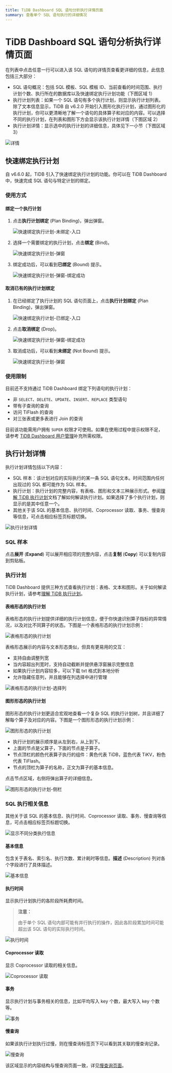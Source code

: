```yaml
---
title: TiDB Dashboard SQL 语句分析执行详情页面
summary: 查看单个 SQL 语句执行的详细情况
---
```


# TiDB Dashboard SQL 语句分析执行详情页面

在列表中点击任意一行可以进入该 SQL 语句的详情页查看更详细的信息，此信息包括三大部分：

- SQL 语句概况：包括 SQL 模板、SQL 模板 ID、当前查看的时间范围、执行计划个数、执行所在的数据库以及快速绑定执行计划功能（下图区域 1）
- 执行计划列表：如果一个 SQL 语句有多个执行计划，则显示执行计划列表。除了文本信息显示，TiDB 自 v6.2.0 开始引入图形化执行计划，通过图形化的执行计划，你可以更清晰地了解一个语句的具体算子和对应的内容。可以选择不同的执行计划，在列表和图形下方会显示该执行计划详情（下图区域 2）
- 执行计划详情：显示选中的执行计划的详细信息，具体见下一小节（下图区域 3）

![详情](https://download.pingcap.com/images/docs-cn/dashboard/dashboard-statement-detail-v660.png)

## 快速绑定执行计划

自 v6.6.0 起，TiDB 引入了快速绑定执行计划的功能。你可以在 TiDB Dashboard 中，快速完成 SQL 语句与特定计划的绑定。

### 使用方式

#### 绑定一个执行计划

1. 点击**执行计划绑定** (Plan Binding)，弹出弹窗。

    ![快速绑定执行计划-未绑定-入口](https://download.pingcap.com/images/docs-cn/dashboard/dashboard-quick-binding-entry-notbound.png)

2. 选择一个需要绑定的执行计划，点击**绑定** (Bind)。

    ![快速绑定执行计划-弹窗](https://download.pingcap.com/images/docs-cn/dashboard/dashboard-quick-binding-popup-notbound.png)

3. 绑定成功后，可以看到**已绑定** (Bound) 提示。

    ![快速绑定执行计划-弹窗-绑定成功](https://download.pingcap.com/images/docs-cn/dashboard/dashboard-quick-binding-popup-bound.png)

#### 取消已有的执行计划绑定

1. 在已经绑定了执行计划的 SQL 语句页面上，点击**执行计划绑定** (Plan Binding)，弹出弹窗。

    ![快速绑定执行计划-已绑定-入口](https://download.pingcap.com/images/docs-cn/dashboard/dashboard-quick-binding-entry-bound.png)

2. 点击**取消绑定** (Drop)。

    ![快速绑定执行计划-弹窗-绑定成功](https://download.pingcap.com/images/docs-cn/dashboard/dashboard-quick-binding-popup-bound.png)

3. 取消成功后，可以看到**未绑定** (Not Bound) 提示。

    ![快速绑定执行计划-弹窗](https://download.pingcap.com/images/docs-cn/dashboard/dashboard-quick-binding-popup-notbound.png)

### 使用限制

目前还不支持通过 TiDB Dashboard 绑定下列语句的执行计划：

- 非 `SELECT`、`DELETE`、`UPDATE`、`INSERT`、`REPLACE` 类型语句
- 带有子查询的查询
- 访问 TiFlash 的查询
- 对三张表或更多表进行 Join 的查询

目前该功能需用户拥有 `SUPER` 权限才可使用。如果在使用过程中提示权限不足，请参考 [TiDB Dashboard 用户管理](/dashboard/dashboard-user.md)补充所需权限。

## 执行计划详情

执行计划详情包括以下内容：

- SQL 样本：该计划对应的实际执行的某一条 SQL 语句文本。时间范围内任何出现过的 SQL 都可能作为 SQL 样本。
- 执行计划：执行计划的完整内容，有表格、图形和文本三种展示形式。参阅[理解 TiDB 执行计划](/explain-overview.md)文档了解如何解读执行计划。如果选择了多个执行计划，则显示的是其中任意一个。
- 其他关于该 SQL 的基本信息、执行时间、Coprocessor 读取、事务、慢查询等信息，可点击相应标签页标题切换。

![执行计划详情](https://download.pingcap.com/images/docs-cn/dashboard/dashboard-statement-plans-detail.png)

### SQL 样本

点击**展开** (**Expand**) 可以展开相应项的完整内容，点击**复制** (**Copy**) 可以复制内容到剪贴板。

### 执行计划

TiDB Dashboard 提供三种方式查看执行计划：表格、文本和图形。关于如何解读执行计划，请参考[理解 TiDB 执行计划](/explain-overview.md)。

#### 表格形态的执行计划

表格形态的执行计划提供详细的执行计划信息，便于你快速识别算子指标的异常情况，以及对比不同算子的状态。下图是一个表格形态的执行计划示例：

![表格形态的执行计划](https://download.pingcap.com/images/docs-cn/dashboard/dashboard-table-plan.png)

表格形态展示的内容与文本形态类似，但具有更易用的交互：

- 支持自由调整列宽
- 当内容超出列宽时，支持自动截断并提供悬浮窗展示完整信息
- 如果执行计划内容较多，可以下载 txt 格式到本地分析
- 允许隐藏任意列，并且能够在列选择中进行管理

![表格形态的执行计划-选择列](https://download.pingcap.com/images/docs-cn/dashboard/dashboard-table-plan-columnpicker.png)

#### 图形形态的执行计划

图形形态的执行计划更适合宏观地查看一个复杂 SQL 的执行计划树，并且详细了解每个算子及对应的内容。下图是一个图形形态的执行计划示例：

![图形形态的执行计划](https://download.pingcap.com/images/docs-cn/dashboard/dashboard-visual-plan-2.png)

- 执行计划的展示顺序是从左到右，从上到下。
- 上面的节点是父算子，下面的节点是子算子。
- 节点顶栏的颜色代表算子执行的组件：黄色代表 TiDB，蓝色代表 TiKV，粉色代表 TiFlash。
- 节点的顶栏为算子的名称，正文为算子的基本信息。

点击节点区域，右侧将弹出算子的详细信息。

![图形形态的执行计划-侧栏](https://download.pingcap.com/images/docs-cn/dashboard/dashboard-visual-plan-popup.png)

### SQL 执行相关信息

其他关于该 SQL 的基本信息、执行时间、Coprocessor 读取、事务、慢查询等信息，可点击相应标签页标题切换。

![显示不同分类执行信息](https://download.pingcap.com/images/docs-cn/dashboard/dashboard-slow-queries-detail2-v620.png)

#### 基本信息

包含关于表名、索引名、执行次数、累计耗时等信息。**描述** (Description) 列对各个字段进行了具体描述。

![基本信息](https://download.pingcap.com/images/docs-cn/dashboard/dashboard-statement-plans-basic.png)

#### 执行时间

显示执行计划执行的各阶段所耗费时间。

> **注意：**
>
> 由于单个 SQL 语句内部可能有并行执行的操作，因此各阶段累加时间可能超出该 SQL 语句的实际执行时间。

![执行时间](https://download.pingcap.com/images/docs-cn/dashboard/dashboard-statement-plans-time.png)

#### Coprocessor 读取

显示 Coprocessor 读取的相关信息。

![Coprocessor 读取](https://download.pingcap.com/images/docs-cn/dashboard/dashboard-statement-plans-cop-read.png)

#### 事务

显示执行计划与事务相关的信息，比如平均写入 key 个数，最大写入 key 个数等。

![事务](https://download.pingcap.com/images/docs-cn/dashboard/dashboard-statement-plans-transaction.png)

#### 慢查询

如果该执行计划执行过慢，则在慢查询标签页下可以看到其关联的慢查询记录。

![慢查询](https://download.pingcap.com/images/docs-cn/dashboard/dashboard-statement-plans-slow-queries.png)

该区域显示的内容结构与慢查询页面一致，详见[慢查询页面](/dashboard/dashboard-slow-query.md)。
